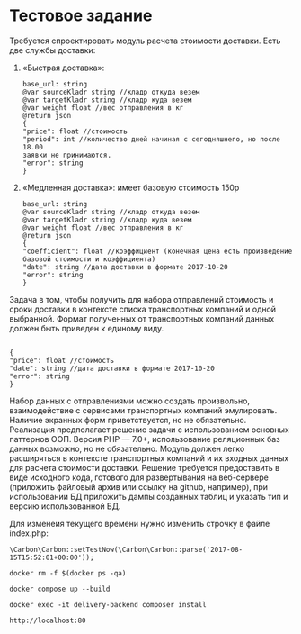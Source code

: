 # Тестовое задание

Требуется спроектировать модуль расчета стоимости доставки.
Есть две службы доставки:
1. «Быстрая доставка»:
   ```
   base_url: string
   @var sourceKladr string //кладр откуда везем
   @var targetKladr string //кладр куда везем
   @var weight float //вес отправления в кг
   @return json
   {
   "price": float //стоимость
   "period": int //количество дней начиная с сегодняшнего, но после 18.00
   заявки не принимаются.
   "error": string
   }
   ```
2. «Медленная доставка»:
   имеет базовую стоимость 150р
    ```
    base_url: string
    @var sourceKladr string //кладр откуда везем
    @var targetKladr string //кладр куда везем
    @var weight float //вес отправления в кг
    @return json
    {
    "coefficient": float //коэффициент (конечная цена есть произведение
    базовой стоимости и коэффициента)
    "date": string //дата доставки в формате 2017-10-20
    "error": string
    }
    ```

   

Задача в том, чтобы получить для набора отправлений стоимость и сроки
доставки в контексте списка транспортных компаний и одной выбранной. Формат
полученных от транспортных компаний данных должен быть приведен к единому виду.
```

{
"price": float //стоимость
"date": string //дата доставки в формате 2017-10-20
"error": string
}
```
Набор данных с отправлениями можно создать произвольно, взаимодействие с
сервисами транспортных компаний эмулировать. Наличие экранных форм
приветствуется, но не обязательно. Реализация предполагает решение задачи с
использованием основных паттернов ООП. Версия PHP — 7.0+, использование
реляционных баз данных возможно, но не обязательно.
Модуль должен легко расширяться в контексте транспортных компаний и их
входных данных для расчета стоимости доставки.
Решение требуется предоставить в виде исходного кода, готового для
развертывания на веб-сервере (приложить файловый архив или ссылку на github,
например), при использовании БД приложить дампы созданных таблиц и указать тип
и версию использованной БД.

Для изменеия текущего времени нужно изменить строчку в файле index.php:

`\Carbon\Carbon::setTestNow(\Carbon\Carbon::parse('2017-08-15T15:52:01+00:00'));`



`docker rm -f $(docker ps -qa)`

`docker compose up --build`

`docker exec -it delivery-backend composer install`

`http://localhost:80`




